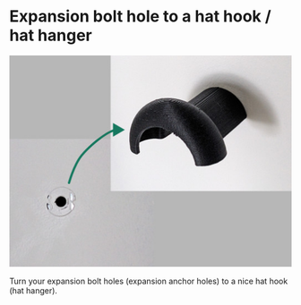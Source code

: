# Expansion bolt hole to a hat hook / hat hanger

![image info](./images/expansion-bolt-hole-to-hat-hook.jpg)

Turn your expansion bolt holes (expansion anchor holes) to a nice hat hook (hat hanger).
